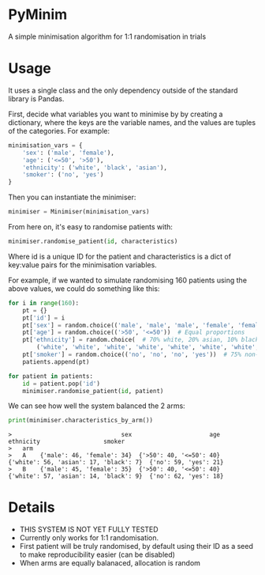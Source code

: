 # PyMinim
A simple minimisation algorithm for 1:1 randomisation in trials


# Usage
It uses a single class and the only dependency outside of the standard library is Pandas.

First, decide what variables you want to minimise by by creating a dictionary, where the keys are the variable names, and the values are tuples of the categories.
For example:
```python
minimisation_vars = {
    'sex': ('male', 'female'),
    'age': ('<=50', '>50'),
    'ethnicity': ('white', 'black', 'asian'),
    'smoker': ('no', 'yes')
}
```

Then you can instantiate the minimiser:

```python
minimiser = Minimiser(minimisation_vars)
```

From here on, it's easy to randomise patients with:

```python
minimiser.randomise_patient(id, characteristics)
```   

Where id is a unique ID for the patient and characteristics is a dict of key:value pairs for the minimisation variables.

For example, if we wanted to simulate randomising 160 patients using the above values, we could do something like this:

```python
for i in range(160):
    pt = {}
    pt['id'] = i
    pt['sex'] = random.choice(('male', 'male', 'male', 'female', 'female'))  # 60% male
    pt['age'] = random.choice(('>50', '<=50'))  # Equal proportions
    pt['ethnicity'] = random.choice(  # 70% white, 20% asian, 10% black
        ('white', 'white', 'white', 'white', 'white', 'white', 'white', 'asian', 'asian', 'black'))
    pt['smoker'] = random.choice(('no', 'no', 'no', 'yes'))  # 75% non-smokers
    patients.append(pt)

for patient in patients:
    id = patient.pop('id')
    minimiser.randomise_patient(id, patient)
```
        
We can see how well the system balanced the 2 arms:

```python
print(minimiser.characteristics_by_arm())
```
```
>                               sex                      age                               ethnicity                  smoker
>   arm                                                        
>   A    {'male': 46, 'female': 34}  {'>50': 40, '<=50': 40}   {'white': 56, 'asian': 17, 'black': 7}  {'no': 59, 'yes': 21}
>   B    {'male': 45, 'female': 35}  {'>50': 40, '<=50': 40}   {'white': 57, 'asian': 14, 'black': 9}  {'no': 62, 'yes': 18}
```

# Details

* THIS SYSTEM IS NOT YET FULLY TESTED
* Currently only works for 1:1 randomisation.
* First patient will be truly randomised, by default using their ID as a seed to make reproducibility easier (can be disabled)
* When arms are equally balanaced, allocation is random
